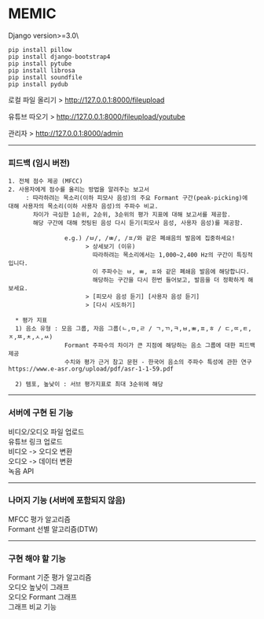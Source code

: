 # MEMIC

Django version>=3.0\
```
pip install pillow
pip install django-bootstrap4
pip install pytube
pip install librosa
pip install soundfile
pip install pydub
```

로컬 파일 올리기 > http://127.0.0.1:8000/fileupload <p>
유튜브 따오기 > http://127.0.0.1:8000/fileupload/youtube <p>
관리자 > http://127.0.0.1:8000/admin

--------

### 피드백 (임시 버전)
```
1. 전체 점수 제공 (MFCC)
2. 사용자에게 점수를 올리는 방법을 알려주는 보고서
     : 따라하려는 목소리(이하 피모사 음성)의 주요 Formant 구간(peak-picking)에 대해 사용자의 목소리(이하 사용자 음성)의 주파수 비교.
       차이가 극심한 1순위, 2순위, 3순위의 평가 지표에 대해 보고서를 제공함.
       해당 구간에 대해 컷팅된 음성 다시 듣기(피모사 음성, 사용자 음성)를 제공함.

                e.g.) /ㅂ/, /ㅃ/, /ㅍ/와 같은 폐쇄음의 발음에 집중하세요!
                      > 상세보기 (이유)
                        따라하려는 목소리에서는 1,000~2,400 Hz의 구간이 특징적입니다.
                        이 주파수는 ㅂ, ㅃ, ㅍ와 같은 폐쇄음 발음에 해당합니다.
                        해당하는 구간을 다시 한번 들어보고, 발음을 더 정확하게 해보세요.
                      > [피모사 음성 듣기] [사용자 음성 듣기]
                      > [다시 시도하기]

  * 평가 지표
  1) 음소 유형 : 모음 그룹, 자음 그룹(ㄴ,ㅁ,ㄹ / ㄱ,ㄲ,ㅋ,ㅂ,ㅃ,ㅍ,ㅎ / ㄷ,ㄸ,ㅌ,ㅈ,ㅉ,ㅊ,ㅅ,ㅆ)
                Formant 주파수의 차이가 큰 지점에 해당하는 음소 그룹에 대한 피드백 제공
                수치와 평가 근거 참고 문헌 - 한국어 음소의 주파수 특성에 관한 연구 https://www.e-asr.org/upload/pdf/asr-1-1-59.pdf

  2) 템포, 높낮이 : 서브 평가지표로 최대 3순위에 해당
```

--------

### 서버에 구현 된 기능

비디오/오디오 파일 업로드\
유튜브 링크 업로드\
비디오 -> 오디오 변환\
오디오 -> 데이터 변환\
녹음 API

--------

### 나머지 기능 (서버에 포함되지 않음)
MFCC 평가 알고리즘\
Formant 선별 알고리즘(DTW)

--------

### 구현 해야 할 기능
Formant 기준 평가 알고리즘\
오디오 높낮이 그래프\
오디오 Formant 그래프\
그래프 비교 기능
